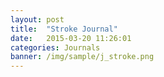 ```yaml
---
layout: post
title:  "Stroke Journal"
date:   2015-03-20 11:26:01
categories: Journals
banner: /img/sample/j_stroke.png
---
```


